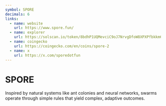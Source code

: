 ```yaml
---
symbol: SPORE
decimals: 6
links:
  - name: website
    url: https://www.spore.fun/
  - name: explorer
    url: https://solscan.io/token/8bdhP1UQMevciC9oJ7NrvgDfoW8XPXPfbkkm6vKtMS7N
  - name: coingecko
    url: https://coingecko.com/en/coins/spore-2
  - name: x
    url: https://x.com/sporedotfun
---
```


# SPORE

Inspired by natural systems like ant colonies and neural networks, swarms operate through simple rules that yield complex, adaptive outcomes.
